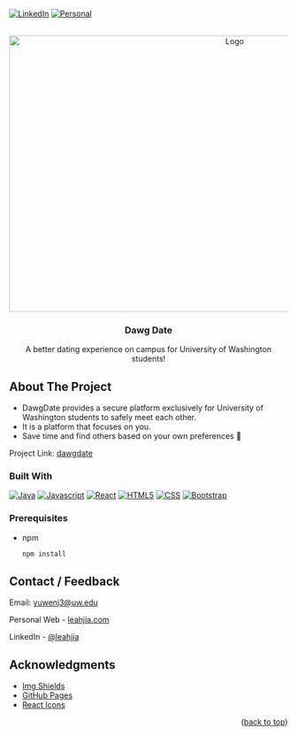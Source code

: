 [![LinkedIn][linkedin-shield]][linkedin-url]
[![Personal][personal-shield]][personal-url]



<!-- PROJECT LOGO -->
<br />
<div align="center">
  <a href="https://dawgdate-info340-project.web.app/">
    <img src="img/landing.png" alt="Logo" width="800" height="500">
  </a>

  <h3 align="center">Dawg Date</h3>

  <p align="center">
    A better dating experience on campus for University of Washington students!
  </p>
</div>

<!-- ABOUT THE PROJECT -->
## About The Project
* DawgDate provides a secure platform exclusively for University of Washington students to safely meet each other.
* It is a platform that focuses on you. 
* Save time and find others based on your own preferences 💌

Project Link: [dawgdate](https://dawgdate-info340-project.web.app/)

### Built With

[![Java][Java-shield]][Java-url]
[![Javascript][Javascript-shield]][Javascript-url]
[![React][React.js]][React-url]
[![HTML5][HTML5-shield]][HTML5-url]
[![CSS][CSS3-shield]][CSS3-url]
[![Bootstrap][Bootstrap.com]][Bootstrap-url]

### Prerequisites
* npm
  ```sh
  npm install
  ```

<!-- CONTACT -->
## Contact / Feedback

Email: yuwenj3@uw.edu

Personal Web - [leahjia.com](https://leahjia.com/)

LinkedIn - [@leahjia](https://www.linkedin.com/in/leahjia/)

<!-- ACKNOWLEDGMENTS -->
## Acknowledgments
* [Img Shields](https://shields.io)
* [GitHub Pages](https://pages.github.com)
* [React Icons](https://react-icons.github.io/react-icons/search)


<!-- MARKDOWN LINKS & IMAGES -->
<!-- https://www.markdownguide.org/basic-syntax/#reference-style-links -->
[linkedin-shield]: https://img.shields.io/badge/-LinkedIn-black.svg?style=for-the-badge&logo=linkedin&colorB=555
[linkedin-url]: https://linkedin.com/in/leahjia/
[personal-shield]: https://img.shields.io/badge/Leah-Jia-blue?style=for-the-badge
[personal-url]: https://leahjia.com/
[Java-shield]: https://img.shields.io/badge/Java-ED8B00?style=for-the-badge&logo=java&logoColor=white
[Java-url]: https://dev.java/
[Javascript-shield]: https://img.shields.io/badge/JavaScript-323330?style=for-the-badge&logo=javascript&logoColor=F7DF1E
[Javascript-url]: https://www.javascript.com/
[React.js]: https://img.shields.io/badge/React-20232A?style=for-the-badge&logo=react&logoColor=61DAFB
[React-url]: https://reactjs.org/
[HTML5-shield]: https://img.shields.io/badge/html5%20-%23E34F26.svg?&style=for-the-badge&logo=html5&logoColor=white
[HTML5-url]: https://html.com/
[CSS3-shield]: https://img.shields.io/badge/css3%20-%231572B6.svg?&style=for-the-badge&logo=css3&logoColor=white
[CSS3-url]: https://developer.mozilla.org/en-US/docs/Web/CSS
[Bootstrap.com]: https://img.shields.io/badge/Bootstrap-563D7C?style=for-the-badge&logo=bootstrap&logoColor=white
[Bootstrap-url]: https://getbootstrap.com

<p align="right">(<a href="#readme-top">back to top</a>)</p>
